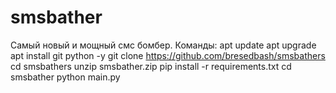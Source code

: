 # smsbather
Самый новый и мощный смс бомбер.
Команды:
apt update
apt upgrade
apt install git python -y
git clone https://github.com/bresedbash/smsbathers
cd smsbathers
unzip smsbather.zip
pip install -r requirements.txt
cd smsbather
python main.py
